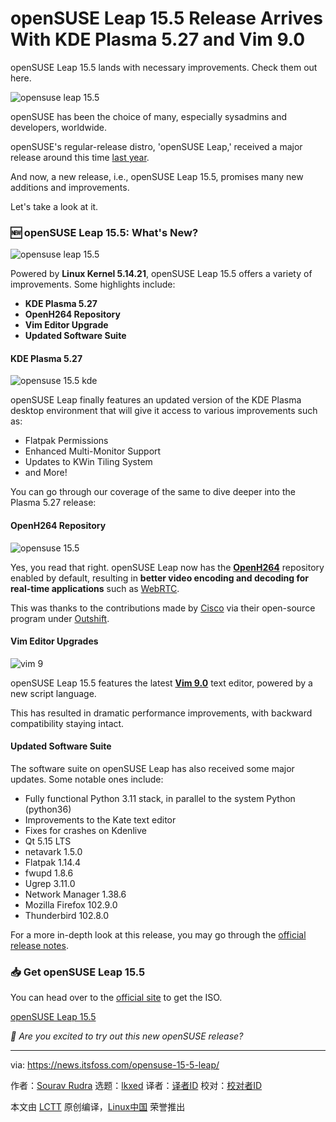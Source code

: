[#]: subject: "openSUSE Leap 15.5 Release Arrives With KDE Plasma 5.27 and Vim 9.0"
[#]: via: "https://news.itsfoss.com/opensuse-15-5-leap/"
[#]: author: "Sourav Rudra https://news.itsfoss.com/author/sourav/"
[#]: collector: "lkxed"
[#]: translator: " "
[#]: reviewer: " "
[#]: publisher: " "
[#]: url: " "

openSUSE Leap 15.5 Release Arrives With KDE Plasma 5.27 and Vim 9.0
======

openSUSE Leap 15.5 lands with necessary improvements. Check them out here.

![opensuse leap 15.5][1]

openSUSE has been the choice of many, especially sysadmins and developers, worldwide.

openSUSE's regular-release distro, 'openSUSE Leap,' received a major release around this time [last year][2].

And now, a new release, i.e., openSUSE Leap 15.5, promises many new additions and improvements.

Let's take a look at it.

### 🆕 openSUSE Leap 15.5: What's New?

![opensuse leap 15.5][3]

Powered by **Linux Kernel 5.14.21**, openSUSE Leap 15.5 offers a variety of improvements. Some highlights include:

- **KDE Plasma 5.27**
- **OpenH264 Repository**
- **Vim Editor Upgrade**
- **Updated Software Suite**

#### KDE Plasma 5.27

![opensuse 15.5 kde][4]

openSUSE Leap finally features an updated version of the KDE Plasma desktop environment that will give it access to various improvements such as:

- Flatpak Permissions
- Enhanced Multi-Monitor Support
- Updates to KWin Tiling System
- and More!

You can go through our coverage of the same to dive deeper into the Plasma 5.27 release:

#### OpenH264 Repository

![opensuse 15.5][5]

Yes, you read that right. openSUSE Leap now has the [**OpenH264**][6] repository enabled by default, resulting in **better video encoding and decoding for real-time applications** such as [WebRTC][7].

This was thanks to the contributions made by [Cisco][8] via their open-source program under [Outshift][9].

#### Vim Editor Upgrades

![vim 9][10]

openSUSE Leap 15.5 features the latest **[Vim 9.0][11]** text editor, powered by a new script language.

This has resulted in dramatic performance improvements, with backward compatibility staying intact.

#### Updated Software Suite

The software suite on openSUSE Leap has also received some major updates. Some notable ones include:

- Fully functional Python 3.11 stack, in parallel to the system Python (python36)
- Improvements to the Kate text editor
- Fixes for crashes on Kdenlive
- Qt 5.15 LTS
- netavark 1.5.0
- Flatpak 1.14.4
- fwupd 1.8.6
- Ugrep 3.11.0
- Network Manager 1.38.6
- Mozilla Firefox 102.9.0
- Thunderbird 102.8.0

For a more in-depth look at this release, you may go through the [official release notes][12].

### 📥 Get openSUSE Leap 15.5

You can head over to the [official site][13] to get the ISO.

[openSUSE Leap 15.5][14]

_💬 Are you excited to try out this new openSUSE release?_

--------------------------------------------------------------------------------

via: https://news.itsfoss.com/opensuse-15-5-leap/

作者：[Sourav Rudra][a]
选题：[lkxed][b]
译者：[译者ID](https://github.com/译者ID)
校对：[校对者ID](https://github.com/校对者ID)

本文由 [LCTT](https://github.com/LCTT/TranslateProject) 原创编译，[Linux中国](https://linux.cn/) 荣誉推出

[a]: https://news.itsfoss.com/author/sourav/
[b]: https://github.com/lkxed/
[1]: https://news.itsfoss.com/content/images/size/w1304/2023/06/opensuse-leap-15-5-release.jpg
[2]: https://news.itsfoss.com/opensuse-leap-15-4-release/
[3]: https://news.itsfoss.com/content/images/2023/06/opensuse-leap-15-5.jpg
[4]: https://news.itsfoss.com/content/images/2023/06/opensuse-15-5-about.jpg
[5]: https://news.itsfoss.com/content/images/2023/06/opensuse-15-5-repos.jpg
[6]: https://github.com:443/cisco/openh264
[7]: https://webrtc.org:443/
[8]: https://www.cisco.com:443/
[9]: https://eti.cisco.com:443/
[10]: https://news.itsfoss.com/content/images/2023/06/vim-9.jpg
[11]: https://www.vim.org:443/vim90.php
[12]: https://en.opensuse.org:443/Release_announcement_15.5
[13]: https://get.opensuse.org:443/leap/15.5/
[14]: https://get.opensuse.org:443/leap/15.5/
